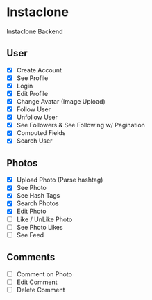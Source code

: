# Instaclone

Instaclone Backend

## User 
- [X] Create Account
- [X] See Profile
- [X] Login
- [X] Edit Profile
- [X] Change Avatar (Image Upload)
- [X] Follow User
- [X] Unfollow User
- [X] See Followers & See Following w/ Pagination
- [X] Computed Fields
- [X] Search User

## Photos
- [X] Upload Photo (Parse hashtag)
- [X] See Photo
- [X] See Hash Tags
- [X] Search Photos
- [X] Edit Photo
- [ ] Like / UnLike Photo
- [ ] See Photo Likes
- [ ] See Feed

## Comments
- [ ] Comment on Photo
- [ ] Edit Comment
- [ ] Delete Comment